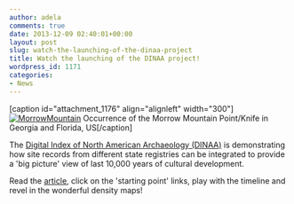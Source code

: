 ```yaml
---
author: adela
comments: true
date: 2013-12-09 02:40:01+00:00
layout: post
slug: watch-the-launching-of-the-dinaa-project
title: Watch the launching of the DINAA project!
wordpress_id: 1171
categories:
- News
---
```


[caption id="attachment_1176" align="alignleft" width="300"][![MorrowMountain](wp-content/uploads//2013/12/MorrowMountain1-300x217.png)](wp-content/uploads//2013/12/MorrowMountain1.png) Occurrence of the Morrow Mountain Point/Knife in Georgia and Florida, US[/caption]

The [Digital Index of North American Archaeology (DINAA)](http://ux.opencontext.org/blog/archaeology-site-data/) is demonstrating how site records from different state registries can be integrated to provide a 'big picture' view of last 10,000 years of cultural development.

Read the [article](http://ux.opencontext.org/blog/2013/12/05/florida-and-georgia-site-files-launch-dinaa-project/), click on the 'starting point' links, play with the timeline and revel in the wonderful density maps!
